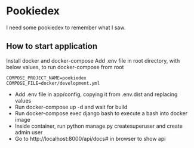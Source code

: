 # Pookiedex

I need some pookiedex to remember what I saw.

## How to start application

Install docker and docker-compose
Add .env file in root directory, with below values, to run docker-compose from root

```
COMPOSE_PROJECT_NAME=pookiedex
COMPOSE_FILE=docker/development.yml
```

- Add .env file in app/config, copying it from .env.dist and replacing values
- Run docker-compose up -d and wait for build
- Run docker-compose exec django bash to execute a bash into docker image
- Inside container, run python manage.py createsuperuser and create admin user
- Go to http://localhost:8000/api/docs# in browser to show api

